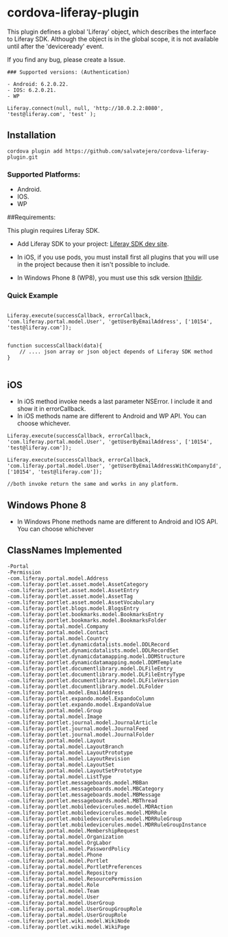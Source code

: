 cordova-liferay-plugin
======================

This plugin defines a global 'Liferay' object, which describes the interface to Liferay SDK.
Although the object is in the global scope, it is not available until after the 'deviceready' event.

If you find any bug, please create a Issue.

``` 
### Supported versions: (Authentication)

- Android: 6.2.0.22.
- IOS: 6.2.0.21.
- WP
``` 

``` 
Liferay.connect(null, null, 'http://10.0.2.2:8080', 'test@liferay.com', 'test' );
``` 
## Installation
``` 
cordova plugin add https://github.com/salvatejero/cordova-liferay-plugin.git
``` 

### Supported Platforms:

- Android.
- IOS.
- WP

##Requirements:

This plugin requires Liferay SDK.

- Add Liferay SDK to your project: [Liferay SDK dev site](https://dev.liferay.com/develop/tutorials/-/knowledge_base/6-2/mobile "Liferay SDK dev site").

- In iOS, if you use pods, you must install first all plugins that you will use in the project because then it isn't possible to include.  

- In Windows Phone 8 (WP8), you must use this sdk version [Ithildir](https://github.com/Ithildir/liferay-sdk-builder-windows).

### Quick Example

``` 

Liferay.execute(successCallback, errorCallback, 'com.liferay.portal.model.User', 'getUserByEmailAddress', ['10154', 'test@liferay.com']);


function successCallback(data){
	// .... json array or json object depends of Liferay SDK method
}


```

## iOS 
- In iOS method invoke needs a last parameter NSError. I include it and show it in errorCallback.
- In iOS methods name are different to Android and WP API. You can choose whichever.

``` 
Liferay.execute(successCallback, errorCallback, 'com.liferay.portal.model.User', 'getUserByEmailAddress', ['10154', 'test@liferay.com']);

Liferay.execute(successCallback, errorCallback, 'com.liferay.portal.model.User', 'getUserByEmailAddressWithCompanyId', ['10154', 'test@liferay.com']);

//both invoke return the same and works in any platform.

``` 
## Windows Phone 8

- In Windows Phone methods name are different to Android and IOS API. You can choose whichever

## ClassNames Implemented
``` 
-Portal
-Permission
-com.liferay.portal.model.Address
-com.liferay.portlet.asset.model.AssetCategory
-com.liferay.portlet.asset.model.AssetEntry
-com.liferay.portlet.asset.model.AssetTag
-com.liferay.portlet.asset.model.AssetVocabulary
-com.liferay.portlet.blogs.model.BlogsEntry
-com.liferay.portlet.bookmarks.model.BookmarksEntry
-com.liferay.portlet.bookmarks.model.BookmarksFolder
-com.liferay.portal.model.Company
-com.liferay.portal.model.Contact
-com.liferay.portal.model.Country
-com.liferay.portlet.dynamicdatalists.model.DDLRecord
-com.liferay.portlet.dynamicdatalists.model.DDLRecordSet
-com.liferay.portlet.dynamicdatamapping.model.DDMStructure
-com.liferay.portlet.dynamicdatamapping.model.DDMTemplate
-com.liferay.portlet.documentlibrary.model.DLFileEntry
-com.liferay.portlet.documentlibrary.model.DLFileEntryType
-com.liferay.portlet.documentlibrary.model.DLFileVersion
-com.liferay.portlet.documentlibrary.model.DLFolder
-com.liferay.portal.model.EmailAddress
-com.liferay.portlet.expando.model.ExpandoColumn
-com.liferay.portlet.expando.model.ExpandoValue
-com.liferay.portal.model.Group
-com.liferay.portal.model.Image
-com.liferay.portlet.journal.model.JournalArticle
-com.liferay.portlet.journal.model.JournalFeed
-com.liferay.portlet.journal.model.JournalFolder
-com.liferay.portal.model.Layout
-com.liferay.portal.model.LayoutBranch
-com.liferay.portal.model.LayoutPrototype
-com.liferay.portal.model.LayoutRevision
-com.liferay.portal.model.LayoutSet
-com.liferay.portal.model.LayoutSetPrototype
-com.liferay.portal.model.ListType
-com.liferay.portlet.messageboards.model.MBBan
-com.liferay.portlet.messageboards.model.MBCategory
-com.liferay.portlet.messageboards.model.MBMessage
-com.liferay.portlet.messageboards.model.MBThread
-com.liferay.portlet.mobiledevicerules.model.MDRAction
-com.liferay.portlet.mobiledevicerules.model.MDRRule
-com.liferay.portlet.mobiledevicerules.model.MDRRuleGroup
-com.liferay.portlet.mobiledevicerules.model.MDRRuleGroupInstance
-com.liferay.portal.model.MembershipRequest
-com.liferay.portal.model.Organization
-com.liferay.portal.model.OrgLabor
-com.liferay.portal.model.PasswordPolicy
-com.liferay.portal.model.Phone
-com.liferay.portal.model.Portlet
-com.liferay.portal.model.PortletPreferences
-com.liferay.portal.model.Repository
-com.liferay.portal.model.ResourcePermission
-com.liferay.portal.model.Role
-com.liferay.portal.model.Team
-com.liferay.portal.model.User			
-com.liferay.portal.model.UserGroup
-com.liferay.portal.model.UserGroupGroupRole
-com.liferay.portal.model.UserGroupRole
-com.liferay.portlet.wiki.model.WikiNode
-com.liferay.portlet.wiki.model.WikiPage
``` 